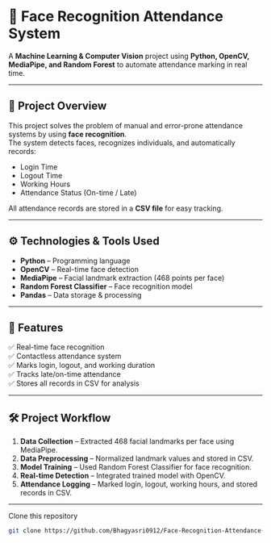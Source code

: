 # 🎯 Face Recognition Attendance System

A **Machine Learning & Computer Vision** project using **Python, OpenCV, MediaPipe, and Random Forest** to automate attendance marking in real time.

---

## 📌 Project Overview
This project solves the problem of manual and error-prone attendance systems by using **face recognition**.  
The system detects faces, recognizes individuals, and automatically records:
- Login Time  
- Logout Time  
- Working Hours  
- Attendance Status (On-time / Late)  

All attendance records are stored in a **CSV file** for easy tracking.

---

## ⚙️ Technologies & Tools Used
- **Python** – Programming language  
- **OpenCV** – Real-time face detection  
- **MediaPipe** – Facial landmark extraction (468 points per face)  
- **Random Forest Classifier** – Face recognition model  
- **Pandas** – Data storage & processing  

---

## 🚀 Features
✅ Real-time face recognition  
✅ Contactless attendance system  
✅ Marks login, logout, and working duration  
✅ Tracks late/on-time attendance  
✅ Stores all records in CSV for analysis  

---

## 🛠️ Project Workflow
1. **Data Collection** – Extracted 468 facial landmarks per face using MediaPipe.  
2. **Data Preprocessing** – Normalized landmark values and stored in CSV.  
3. **Model Training** – Used Random Forest Classifier for face recognition.  
4. **Real-time Detection** – Integrated trained model with OpenCV.  
5. **Attendance Logging** – Marked login, logout, working hours, and stored records in CSV.  

---

Clone this repository  
   ```bash
   git clone https://github.com/Bhagyasri0912/Face-Recognition-Attendance-System-Using-Machine-Learning
